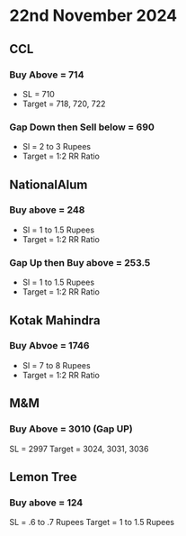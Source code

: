 # 22nd November 2024

## CCL

### Buy Above = 714

- SL = 710
- Target = 718, 720, 722

### Gap Down then Sell below = 690

- Sl = 2 to 3 Rupees
- Target = 1:2 RR Ratio

## NationalAlum

### Buy above = 248

- Sl = 1 to 1.5 Rupees
- Target = 1:2 RR Ratio

### Gap Up then Buy above = 253.5

- Sl = 1 to 1.5 Rupees
- Target = 1:2 RR Ratio

## Kotak Mahindra

### Buy Abvoe = 1746

- Sl = 7 to 8 Rupees
- Target = 1:2 RR Ratio

## M&M

### Buy Above = 3010 (Gap UP)

SL = 2997
Target = 3024, 3031, 3036

## Lemon Tree

### Buy above = 124

SL = .6 to .7 Rupees
Target = 1 to 1.5 Rupees
